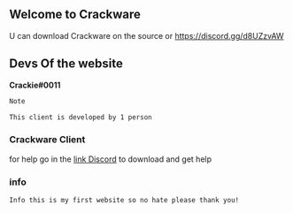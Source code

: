 ## Welcome to Crackware

U can download Crackware on the source or https://discord.gg/d8UZzvAW

## Devs Of the website 

**Crackie#0011**

```markdown
Note

This client is developed by 1 person
```
### Crackware Client ###
 
for help go in the <a href="https://discord.gg/d8UZzvAW">link Discord</a> to download and get help
    
### info
```
Info this is my first website so no hate please thank you!
```
